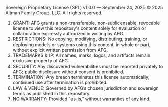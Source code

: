 Sovereign Proprietary License (SPL) v1.0.0 — September 24, 2025
© 2025 Altman Family Group, LLC. All rights reserved.

1. GRANT: AFG grants a non-transferable, non-sublicensable, revocable license to view this repository's content solely for evaluation or collaboration expressly authorized in writing by AFG.
2. RESTRICTIONS: No copying, modifying, distributing, training, or deploying models or systems using this content, in whole or part, without explicit written permission from AFG.
3. TRADEMARKS & IP: All names, marks, logos, and artifacts remain exclusive property of AFG.
4. SECURITY: Any discovered vulnerabilities must be reported privately to AFG; public disclosure without consent is prohibited.
5. TERMINATION: Any breach terminates this license automatically; continued use after termination is prohibited.
6. LAW & VENUE: Governed by AFG’s chosen jurisdiction and sovereign terms as published in this repository.
7. NO WARRANTY: Provided “as-is,” without warranties of any kind.
